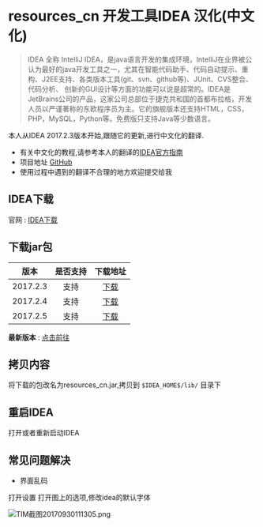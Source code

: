 # **resources_cn** 开发工具IDEA 汉化(中文化)
>IDEA 全称 IntelliJ IDEA，是java语言开发的集成环境，IntelliJ在业界被公认为最好的java开发工具之一，尤其在智能代码助手、代码自动提示、重构、J2EE支持、各类版本工具(git、svn、github等)、JUnit、CVS整合、代码分析、 创新的GUI设计等方面的功能可以说是超常的。IDEA是JetBrains公司的产品，这家公司总部位于捷克共和国的首都布拉格，开发人员以严谨著称的东欧程序员为主。它的旗舰版本还支持HTML，CSS，PHP，MySQL，Python等。免费版只支持Java等少数语言。


本人从IDEA 2017.2.3版本开始,跟随它的更新,进行中文化的翻译.
- 有关中文化的教程,请参考本人的翻译的[IDEA官方指南](http://www.jianshu.com/p/96459aa977d9)
- 项目地址 [GitHub](https://github.com/Yihy/resources_cn)
- 使用过程中遇到的翻译不合理的地方欢迎提交给我

## IDEA下载
官网 : [IDEA下载](https://www.jetbrains.com/idea/download)

## 下载jar包

| 版本     | 是否支持    | 下载地址    |
| -       | :-:       |  :-:   |
|2017.2.3 | 支持       |   [下载](https://github.com/Yihy/resources_cn/releases/tag/v2017.2.3-beta2)   |
|2017.2.4 |  支持    |   [下载](https://github.com/Yihy/resources_cn/releases/tag/v2017.2.4-beta2)  |
|2017.2.5 |  支持    |     [下载](https://github.com/Yihy/resources_cn/releases/tag/v2017.2.5-beta2)     |

**最新版本** : [点击前往](https://github.com/Yihy/resources_cn/releases)

## 拷贝内容
将下载的包改名为resources_cn.jar,拷贝到 `$IDEA_HOME$/lib/` 目录下

## 重启IDEA
打开或者重新启动IDEA

## 常见问题解决
- 界面乱码

打开设置
打开图上的选项,修改idea的默认字体

![TIM截图20170930111305.png](http://upload-images.jianshu.io/upload_images/2197548-1dc51c3811a92fa4.png?imageMogr2/auto-orient/strip%7CimageView2/2/w/1240)